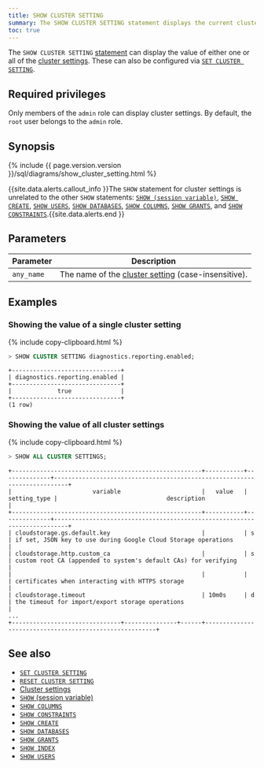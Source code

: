 ```yaml
---
title: SHOW CLUSTER SETTING
summary: The SHOW CLUSTER SETTING statement displays the current cluster settings.
toc: true
---
```


The `SHOW CLUSTER SETTING` [statement](sql-statements.html) can
display the value of either one or all of the
[cluster settings](cluster-settings.html). These can also be configured
via [`SET CLUSTER SETTING`](set-cluster-setting.html).

## Required privileges

Only members of the `admin` role can display cluster settings. By default, the `root` user belongs to the `admin` role.

## Synopsis

<div>
  {% include {{ page.version.version }}/sql/diagrams/show_cluster_setting.html %}
</div>

{{site.data.alerts.callout_info }}The <code>SHOW</code> statement for cluster settings is unrelated to the other <code>SHOW</code> statements: <a href="show-vars.html"><code>SHOW (session variable)</code></a>, <a href="show-create.html"><code>SHOW CREATE</code></a>, <a href="show-users.html"><code>SHOW USERS</code></a>, <a href="show-databases.html"><code>SHOW DATABASES</code></a>, <a href="show-columns.html"><code>SHOW COLUMNS</code></a>, <a href="show-grants.html"><code>SHOW GRANTS</code></a>, and <a href="show-constraints.html"><code>SHOW CONSTRAINTS</code></a>.{{site.data.alerts.end }}

## Parameters

Parameter | Description
----------|------------
`any_name` | The name of the [cluster setting](cluster-settings.html) (case-insensitive).

## Examples

### Showing the value of a single cluster setting

{% include copy-clipboard.html %}
~~~ sql
> SHOW CLUSTER SETTING diagnostics.reporting.enabled;
~~~

~~~
+-------------------------------+
| diagnostics.reporting.enabled |
+-------------------------------+
|             true              |
+-------------------------------+
(1 row)
~~~

### Showing the value of all cluster settings

{% include copy-clipboard.html %}
~~~ sql
> SHOW ALL CLUSTER SETTINGS;
~~~

~~~
+------------------------------------------------------+-----------+--------------+--------------------------------------------------------------------------+
|                       variable                       |   value   | setting_type |                               description                                |
+------------------------------------------------------+-----------+--------------+--------------------------------------------------------------------------+
| cloudstorage.gs.default.key                          |           | s            | if set, JSON key to use during Google Cloud Storage operations           |
| cloudstorage.http.custom_ca                          |           | s            | custom root CA (appended to system's default CAs) for verifying          |
|                                                      |           |              | certificates when interacting with HTTPS storage                         |
| cloudstorage.timeout                                 | 10m0s     | d            | the timeout for import/export storage operations                         |
...
+-------------------------------+---------------+------+--------------------------------------------------------+
~~~

## See also

- [`SET CLUSTER SETTING`](set-cluster-setting.html)
- [`RESET CLUSTER SETTING`](reset-cluster-setting.html)
- [Cluster settings](cluster-settings.html)
- [`SHOW` (session variable)](show-vars.html)
- [`SHOW COLUMNS`](show-columns.html)
- [`SHOW CONSTRAINTS`](show-constraints.html)
- [`SHOW CREATE`](show-create.html)
- [`SHOW DATABASES`](show-databases.html)
- [`SHOW GRANTS`](show-grants.html)
- [`SHOW INDEX`](show-index.html)
- [`SHOW USERS`](show-users.html)
